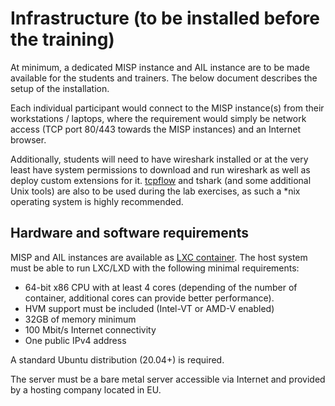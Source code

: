 # Infrastructure (to be installed before the training)

At minimum, a dedicated MISP instance and AIL instance are to be made available for the students and trainers. The below document describes the setup of the installation.

Each individual participant would connect to the MISP instance(s) from their workstations / laptops, where the requirement would simply be network access (TCP port 80/443 towards the MISP instances) and an Internet browser.

Additionally, students will need to have wireshark installed or at the very least have system permissions to download and run wireshark as well as deploy custom extensions for it.
[tcpflow](https://github.com/simsong/tcpflow) and tshark (and some additional Unix tools) are also to be used during the lab exercises, as such a \*nix operating system is highly recommended.

## Hardware and software requirements

MISP and AIL instances are available as [LXC container](https://linuxcontainers.org/). The host system must be able to run LXC/LXD with the following minimal requirements:

- 64-bit x86 CPU with at least 4 cores (depending of the number of container, additional cores can provide better performance).
- HVM support must be included (Intel-VT or AMD-V enabled)
- 32GB of memory minimum
- 100 Mbit/s Internet connectivity
- One public IPv4 address

A standard Ubuntu distribution (20.04+) is required.

The server must be a bare metal server accessible via Internet and provided by a hosting company located in EU. 

